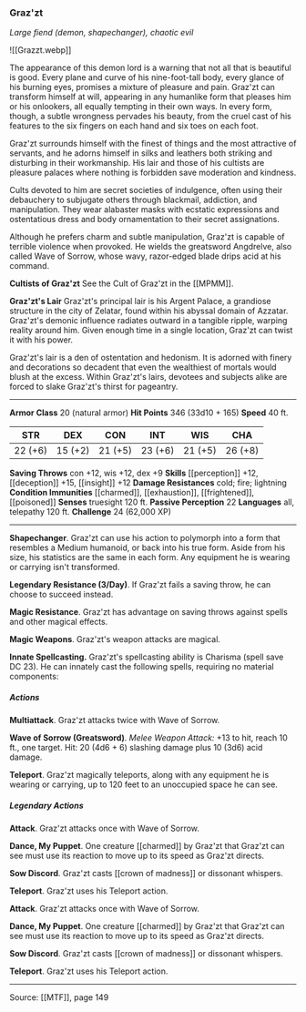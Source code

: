 ### Graz'zt
_Large fiend (demon, shapechanger), chaotic evil_

![[Grazzt.webp]]

The appearance of this demon lord is a warning that not all that is beautiful is good. Every plane and curve of his nine-foot-tall body, every glance of his burning eyes, promises a mixture of pleasure and pain. Graz'zt can transform himself at will, appearing in any humanlike form that pleases him or his onlookers, all equally tempting in their own ways. In every form, though, a subtle wrongness pervades his beauty, from the cruel cast of his features to the six fingers on each hand and six toes on each foot.

Graz'zt surrounds himself with the finest of things and the most attractive of servants, and he adorns himself in silks and leathers both striking and disturbing in their workmanship. His lair and those of his cultists are pleasure palaces where nothing is forbidden save moderation and kindness.

Cults devoted to him are secret societies of indulgence, often using their debauchery to subjugate others through blackmail, addiction, and manipulation. They wear alabaster masks with ecstatic expressions and ostentatious dress and body ornamentation to their secret assignations.

Although he prefers charm and subtle manipulation, Graz'zt is capable of terrible violence when provoked. He wields the greatsword Angdrelve, also called Wave of Sorrow, whose wavy, razor-edged blade drips acid at his command.

**Cultists of Graz'zt** See the Cult of Graz'zt in the [[MPMM]].

**Graz'zt's Lair** Graz'zt's principal lair is his Argent Palace, a grandiose structure in the city of Zelatar, found within his abyssal domain of Azzatar. Graz'zt's demonic influence radiates outward in a tangible ripple, warping reality around him. Given enough time in a single location, Graz'zt can twist it with his power.

Graz'zt's lair is a den of ostentation and hedonism. It is adorned with finery and decorations so decadent that even the wealthiest of mortals would blush at the excess. Within Graz'zt's lairs, devotees and subjects alike are forced to slake Graz'zt's thirst for pageantry.

---

**Armor Class** 20 (natural armor)
**Hit Points** 346 (33d10 + 165)
**Speed** 40 ft.

| STR     | DEX     | CON     | INT     | WIS     | CHA     |
|---------|---------|---------|---------|---------|---------|
| 22 (+6) | 15 (+2) | 21 (+5) | 23 (+6) | 21 (+5) | 26 (+8) |

**Saving Throws** con +12, wis +12, dex +9
**Skills** [[perception]] +12, [[deception]] +15, [[insight]] +12
**Damage Resistances** cold; fire; lightning
**Condition Immunities** [[charmed]], [[exhaustion]], [[frightened]], [[poisoned]]
**Senses** truesight 120 ft.
**Passive Perception** 22
**Languages** all, telepathy 120 ft.
**Challenge** 24 (62,000 XP)

---

**Shapechanger**. Graz'zt can use his action to polymorph into a form that resembles a Medium humanoid, or back into his true form. Aside from his size, his statistics are the same in each form. Any equipment he is wearing or carrying isn't transformed.

**Legendary Resistance (3/Day)**. If Graz'zt fails a saving throw, he can choose to succeed instead.

**Magic Resistance**. Graz'zt has advantage on saving throws against spells and other magical effects.

**Magic Weapons**. Graz'zt's weapon attacks are magical.

**Innate Spellcasting.** Graz'zt's spellcasting ability is Charisma (spell save DC 23). He can innately cast the following spells, requiring no material components:

##### Actions
**Multiattack**. Graz'zt attacks twice with Wave of Sorrow.

**Wave of Sorrow (Greatsword)**. _Melee Weapon Attack:_ +13 to hit, reach 10 ft., one target. Hit: 20 (4d6 + 6) slashing damage plus 10 (3d6) acid damage.

**Teleport**. Graz'zt magically teleports, along with any equipment he is wearing or carrying, up to 120 feet to an unoccupied space he can see.

##### Legendary Actions
**Attack**. Graz'zt attacks once with Wave of Sorrow.

**Dance, My Puppet**. One creature [[charmed]] by Graz'zt that Graz'zt can see must use its reaction to move up to its speed as Graz'zt directs.

**Sow Discord**. Graz'zt casts [[crown of madness]] or dissonant whispers.

**Teleport**. Graz'zt uses his Teleport action.

**Attack**. Graz'zt attacks once with Wave of Sorrow.

**Dance, My Puppet**. One creature [[charmed]] by Graz'zt that Graz'zt can see must use its reaction to move up to its speed as Graz'zt directs.

**Sow Discord**. Graz'zt casts [[crown of madness]] or dissonant whispers.

**Teleport**. Graz'zt uses his Teleport action.


---

Source: [[MTF]], page 149